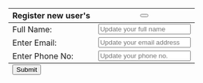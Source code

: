 <form action="#">
                <table class="user-data">
                    <thead>
                        <tr>
                            <th><span class="text-l"><span class="theme-color">Register</span> new user's</span></th>
                            <th><button type="button" class="close-btn theme-btn btn" title="Close" onclick="closeToggle('addNewUser')"><i class="ri-close-large-line"></i></button> </th>
                        </tr>
                    </thead>
                    <tbody>
                        <tr>
                            <td><label for="updateName">Full Name:</label></td>
                            <td><input type="text" class="input" id="updateName" placeholder="Update your full name"></td>
                        </tr>
                        <tr>
                            <td><label for="updateEmail">Enter Email:</label></td>
                            <td><input type="email" class="input" id="updateEmail" placeholder="Update your email address"></td>
                        </tr>
                        <tr>
                            <td><label for="updateNumber">Enter Phone No:</label></td>
                            <td><input type="number" class="input" id="updateNumber" max="10" placeholder="Update your phone no."></td>
                        </tr>
                    </tbody>
                    <tfoot class="t-foot">
                        <tr>
                            <td><button type="submit" class="btn theme-btn btn-submit" onclick="return updateRecord()">Submit</button></td>
                        </tr>
                    </tfoot>
                </table>
            </form>